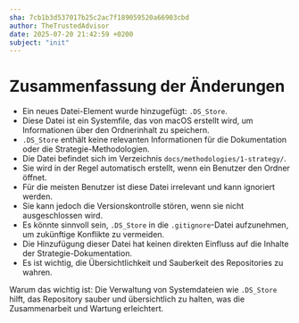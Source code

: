 ```yaml
---
sha: 7cb1b3d537017b25c2ac7f189059520a66903cbd
author: TheTrustedAdvisor
date: 2025-07-20 21:42:59 +0200
subject: "init"
---
```


  # Zusammenfassung der Änderungen

- Ein neues Datei-Element wurde hinzugefügt: `.DS_Store`.
- Diese Datei ist ein Systemfile, das von macOS erstellt wird, um Informationen über den Ordnerinhalt zu speichern.
- `.DS_Store` enthält keine relevanten Informationen für die Dokumentation oder die Strategie-Methodologien.
- Die Datei befindet sich im Verzeichnis `docs/methodologies/1-strategy/`.
- Sie wird in der Regel automatisch erstellt, wenn ein Benutzer den Ordner öffnet.
- Für die meisten Benutzer ist diese Datei irrelevant und kann ignoriert werden.
- Sie kann jedoch die Versionskontrolle stören, wenn sie nicht ausgeschlossen wird.
- Es könnte sinnvoll sein, `.DS_Store` in die `.gitignore`-Datei aufzunehmen, um zukünftige Konflikte zu vermeiden.
- Die Hinzufügung dieser Datei hat keinen direkten Einfluss auf die Inhalte der Strategie-Dokumentation.
- Es ist wichtig, die Übersichtlichkeit und Sauberkeit des Repositories zu wahren.

Warum das wichtig ist: Die Verwaltung von Systemdateien wie `.DS_Store` hilft, das Repository sauber und übersichtlich zu halten, was die Zusammenarbeit und Wartung erleichtert.
